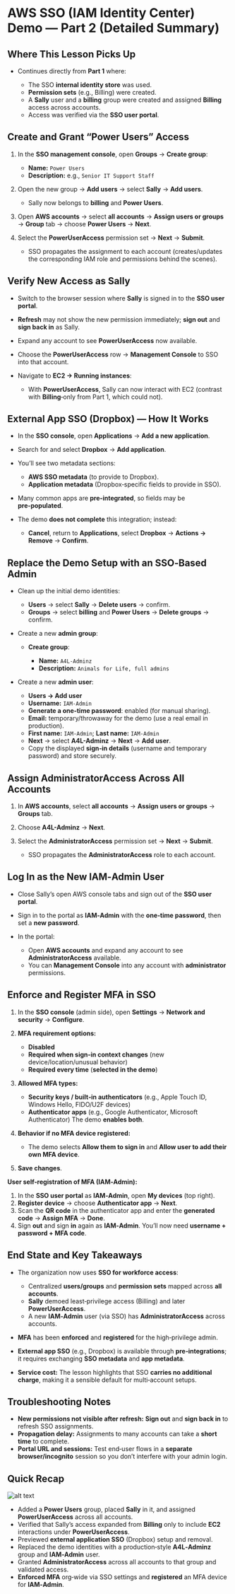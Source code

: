 # AWS SSO (IAM Identity Center) Demo — Part 2 (Detailed Summary)

## Where This Lesson Picks Up

- Continues directly from **Part 1** where:

  - The SSO **internal identity store** was used.
  - **Permission sets** (e.g., Billing) were created.
  - A **Sally** user and a **billing** group were created and assigned **Billing** access across accounts.
  - Access was verified via the **SSO user portal**.

## Create and Grant “Power Users” Access

1. In the **SSO management console**, open **Groups** → **Create group**:

   - **Name:** `Power Users`
   - **Description:** e.g., `Senior IT Support Staff`

2. Open the new group → **Add users** → select **Sally** → **Add users**.

   - Sally now belongs to **billing** and **Power Users**.

3. Open **AWS accounts** → select **all accounts** → **Assign users or groups** → **Group** tab → choose **Power Users** → **Next**.
4. Select the **PowerUserAccess** permission set → **Next** → **Submit**.

   - SSO propagates the assignment to each account (creates/updates the corresponding IAM role and permissions behind the scenes).

## Verify New Access as Sally

- Switch to the browser session where **Sally** is signed in to the **SSO user portal**.
- **Refresh** may not show the new permission immediately; **sign out** and **sign back in** as Sally.
- Expand any account to see **PowerUserAccess** now available.
- Choose the **PowerUserAccess** row → **Management Console** to SSO into that account.
- Navigate to **EC2 → Running instances**:

  - With **PowerUserAccess**, Sally can now interact with EC2 (contrast with **Billing**‑only from Part 1, which could not).

## External App SSO (Dropbox) — How It Works

- In the **SSO console**, open **Applications** → **Add a new application**.
- Search for and select **Dropbox** → **Add application**.
- You’ll see two metadata sections:

  - **AWS SSO metadata** (to provide to Dropbox).
  - **Application metadata** (Dropbox‑specific fields to provide in SSO).

- Many common apps are **pre‑integrated**, so fields may be **pre‑populated**.
- The demo **does not complete** this integration; instead:

  - **Cancel**, return to **Applications**, select **Dropbox** → **Actions → Remove** → **Confirm**.

## Replace the Demo Setup with an SSO‑Based Admin

- Clean up the initial demo identities:

  - **Users** → select **Sally** → **Delete users** → confirm.
  - **Groups** → select **billing** and **Power Users** → **Delete groups** → confirm.

- Create a new **admin group**:

  - **Create group**:

    - **Name:** `A4L-Adminz`
    - **Description:** `Animals for Life, full admins`

- Create a new **admin user**:

  - **Users → Add user**
  - **Username:** `IAM-Admin`
  - **Generate a one‑time password**: enabled (for manual sharing).
  - **Email:** temporary/throwaway for the demo (use a real email in production).
  - **First name:** `IAM-Admin`; **Last name:** `IAM-Admin`
  - **Next** → select **A4L-Adminz** → **Next** → **Add user**.
  - Copy the displayed **sign‑in details** (username and temporary password) and store securely.

## Assign AdministratorAccess Across All Accounts

1. In **AWS accounts**, select **all accounts** → **Assign users or groups** → **Groups** tab.
2. Choose **A4L-Adminz** → **Next**.
3. Select the **AdministratorAccess** permission set → **Next** → **Submit**.

   - SSO propagates the **AdministratorAccess** role to each account.

## Log In as the New IAM‑Admin User

- Close Sally’s open AWS console tabs and sign out of the **SSO user portal**.
- Sign in to the portal as **IAM‑Admin** with the **one‑time password**, then set a **new password**.
- In the portal:

  - Open **AWS accounts** and expand any account to see **AdministratorAccess** available.
  - You can **Management Console** into any account with **administrator** permissions.

## Enforce and Register MFA in SSO

1. In the **SSO console** (admin side), open **Settings** → **Network and security** → **Configure**.
2. **MFA requirement options:**

   - **Disabled**
   - **Required when sign‑in context changes** (new device/location/unusual behavior)
   - **Required every time** (**selected in the demo**)

3. **Allowed MFA types:**

   - **Security keys / built‑in authenticators** (e.g., Apple Touch ID, Windows Hello, FIDO/U2F devices)
   - **Authenticator apps** (e.g., Google Authenticator, Microsoft Authenticator)
     The demo **enables both**.

4. **Behavior if no MFA device registered:**

   - The demo selects **Allow them to sign in** and **Allow user to add their own MFA device**.

5. **Save changes**.

**User self‑registration of MFA (IAM‑Admin):**

1. In the **SSO user portal** as **IAM‑Admin**, open **My devices** (top right).
2. **Register device** → choose **Authenticator app** → **Next**.
3. Scan the **QR code** in the authenticator app and enter the **generated code** → **Assign MFA** → **Done**.
4. Sign **out** and sign **in** again as **IAM‑Admin**.
   You’ll now need **username + password + MFA code**.

## End State and Key Takeaways

- The organization now uses **SSO for workforce access**:

  - Centralized **users/groups** and **permission sets** mapped across **all accounts**.
  - **Sally** demoed least‑privilege access (Billing) and later **PowerUserAccess**.
  - A new **IAM‑Admin** user (via SSO) has **AdministratorAccess** across accounts.

- **MFA** has been **enforced** and **registered** for the high‑privilege admin.
- **External app SSO** (e.g., Dropbox) is available through **pre‑integrations**; it requires exchanging **SSO metadata** and **app metadata**.
- **Service cost:** The lesson highlights that SSO **carries no additional charge**, making it a sensible default for multi‑account setups.

## Troubleshooting Notes

- **New permissions not visible after refresh:** **Sign out** and **sign back in** to refresh SSO assignments.
- **Propagation delay:** Assignments to many accounts can take a **short time** to complete.
- **Portal URL and sessions:** Test end‑user flows in a **separate browser/incognito** session so you don’t interfere with your admin login.

## Quick Recap

![alt text](image-4.png)

- Added a **Power Users** group, placed **Sally** in it, and assigned **PowerUserAccess** across all accounts.
- Verified that Sally’s access expanded from **Billing** only to include **EC2** interactions under **PowerUserAccess**.
- Previewed **external application SSO** (Dropbox) setup and removal.
- Replaced the demo identities with a production‑style **A4L‑Adminz** group and **IAM‑Admin** user.
- Granted **AdministratorAccess** across all accounts to that group and validated access.
- **Enforced MFA** org‑wide via SSO settings and **registered** an MFA device for **IAM‑Admin**.
